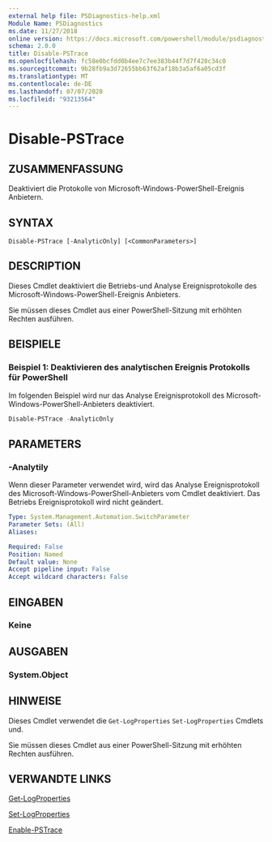 ```yaml
---
external help file: PSDiagnostics-help.xml
Module Name: PSDiagnostics
ms.date: 11/27/2018
online version: https://docs.microsoft.com/powershell/module/psdiagnostics/disable-pstrace?view=powershell-5.1&WT.mc_id=ps-gethelp
schema: 2.0.0
title: Disable-PSTrace
ms.openlocfilehash: fc58e0bcfdd0b4ee7c7ee383b44f7d7f428c34c0
ms.sourcegitcommit: 9b28fb9a3d72655bb63f62af18b3a5af6a05cd3f
ms.translationtype: MT
ms.contentlocale: de-DE
ms.lasthandoff: 07/07/2020
ms.locfileid: "93213564"
---
```

# Disable-PSTrace

## ZUSAMMENFASSUNG
Deaktiviert die Protokolle von Microsoft-Windows-PowerShell-Ereignis Anbietern.

## SYNTAX

```
Disable-PSTrace [-AnalyticOnly] [<CommonParameters>]
```

## DESCRIPTION

Dieses Cmdlet deaktiviert die Betriebs-und Analyse Ereignisprotokolle des Microsoft-Windows-PowerShell-Ereignis Anbieters.

Sie müssen dieses Cmdlet aus einer PowerShell-Sitzung mit erhöhten Rechten ausführen.

## BEISPIELE

### Beispiel 1: Deaktivieren des analytischen Ereignis Protokolls für PowerShell

Im folgenden Beispiel wird nur das Analyse Ereignisprotokoll des Microsoft-Windows-PowerShell-Anbieters deaktiviert.

```powershell
Disable-PSTrace -AnalyticOnly
```

## PARAMETERS

### -Analytily

Wenn dieser Parameter verwendet wird, wird das Analyse Ereignisprotokoll des Microsoft-Windows-PowerShell-Anbieters vom Cmdlet deaktiviert. Das Betriebs Ereignisprotokoll wird nicht geändert.

```yaml
Type: System.Management.Automation.SwitchParameter
Parameter Sets: (All)
Aliases:

Required: False
Position: Named
Default value: None
Accept pipeline input: False
Accept wildcard characters: False
```

## EINGABEN

### Keine

## AUSGABEN

### System.Object

## HINWEISE

Dieses Cmdlet verwendet die `Get-LogProperties` `Set-LogProperties` Cmdlets und.

Sie müssen dieses Cmdlet aus einer PowerShell-Sitzung mit erhöhten Rechten ausführen.

## VERWANDTE LINKS

[Get-LogProperties](Get-LogProperties.md)

[Set-LogProperties](Set-LogProperties.md)

[Enable-PSTrace](Enable-PSTrace.md)
